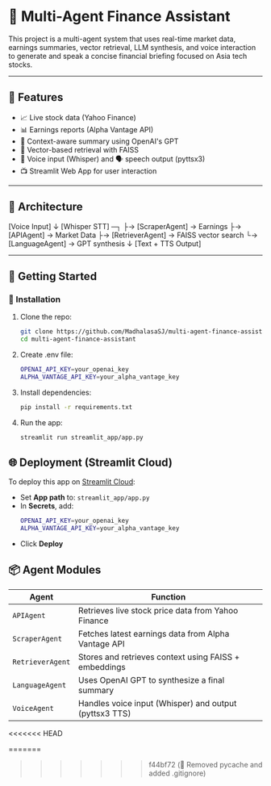 # 🧠 Multi-Agent Finance Assistant

This project is a multi-agent system that uses real-time market data, earnings summaries, vector retrieval, LLM synthesis, and voice interaction to generate and speak a concise financial briefing focused on Asia tech stocks.

---

## 📌 Features

- 📈 Live stock data (Yahoo Finance)
- 📊 Earnings reports (Alpha Vantage API)
- 🧠 Context-aware summary using OpenAI's GPT
- 🔎 Vector-based retrieval with FAISS
- 🎤 Voice input (Whisper) and 🗣️ speech output (pyttsx3)
- 📺 Streamlit Web App for user interaction

---

## 🧱 Architecture

[Voice Input]
↓
[Whisper STT] ─┐
├→ [ScraperAgent] → Earnings
├→ [APIAgent] → Market Data
├→ [RetrieverAgent] → FAISS vector search
└→ [LanguageAgent] → GPT synthesis
↓
[Text + TTS Output]


---

## 🚀 Getting Started

### 🔧 Installation

1. Clone the repo:
   ```bash
   git clone https://github.com/MadhalasaSJ/multi-agent-finance-assistant.git
   cd multi-agent-finance-assistant

2. Create .env file:
   ```bash
   OPENAI_API_KEY=your_openai_key
   ALPHA_VANTAGE_API_KEY=your_alpha_vantage_key 

3. Install dependencies:
   ```bash
   pip install -r requirements.txt

4. Run the app:
   ```bash
   streamlit run streamlit_app/app.py


## 🌐 Deployment (Streamlit Cloud)

To deploy this app on [Streamlit Cloud](https://streamlit.io/cloud):

- Set **App path** to: `streamlit_app/app.py`
- In **Secrets**, add:
  ```bash
  OPENAI_API_KEY=your_openai_key
  ALPHA_VANTAGE_API_KEY=your_alpha_vantage_key     
- Click **Deploy**


## 📦 Agent Modules

| Agent            | Function                                                  |
|------------------|-----------------------------------------------------------|
| `APIAgent`       | Retrieves live stock price data from Yahoo Finance        |
| `ScraperAgent`   | Fetches latest earnings data from Alpha Vantage API       |
| `RetrieverAgent` | Stores and retrieves context using FAISS + embeddings     |
| `LanguageAgent`  | Uses OpenAI GPT to synthesize a final summary             |
| `VoiceAgent`     | Handles voice input (Whisper) and output (pyttsx3 TTS)    |
<<<<<<< HEAD

=======
>>>>>>> f44bf72 (🧹 Removed pycache and added .gitignore)
